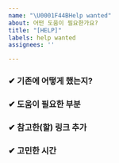 ```yaml
---
name: "\U0001F44BHelp wanted"
about: 어떤 도움이 필요한가요?
title: "[HELP]"
labels: help wanted
assignees: ''

---
```


### ✔ 기존에 어떻게 했는지?




###  ✔ 도움이 필요한 부분



### ✔ 참고한(할) 링크 추가



### ✔ 고민한 시간
